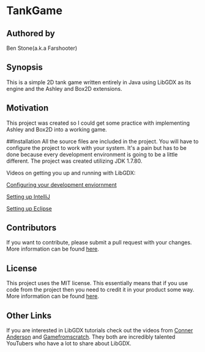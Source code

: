 # TankGame
## Authored by
Ben Stone(a.k.a Farshooter)

## Synopsis
This is a simple 2D tank game written entirely in Java using LibGDX as its engine and the Ashley and Box2D extensions.

## Motivation
This project was created so I could get some practice with implementing Ashley and Box2D into a working game.

##Installation
All the source files are included in the project. You will have to configure the project to work with your system. It's a pain but has to be done because every development environment is going to be a little different. The project was created utilizing JDK 1.7.80.

Videos on getting you up and running with LibGDX:

[Configuring your development enviornment](https://www.youtube.com/watch?v=Huifd-C2KrI&index=1&list=PLS9MbmO_ssyCZ9Tjfay2tOQoaOVoG59Iy)

[Setting up IntelliJ](https://www.youtube.com/watch?v=CN13SZpApR0&index=2&list=PLS9MbmO_ssyCZ9Tjfay2tOQoaOVoG59Iy)

[Setting up Eclipse](https://www.youtube.com/watch?v=b87Bz8mdlPE&index=3&list=PLS9MbmO_ssyCZ9Tjfay2tOQoaOVoG59Iy)

## Contributors 
If you want to contribute, please submit a pull request with your changes. More information can be found [here](https://help.github.com/articles/using-pull-requests/).

## License
This project uses the MIT license. This essentially means that if you use code from the project then you need to credit it in your product some way. More information can be found [here](http://choosealicense.com/).

## Other Links
If you are interested in LibGDX tutorials check out the videos from [Conner Anderson](https://www.youtube.com/channel/UC9swZBfLu_PWphPsTuREJuw) and [Gamefromscratch](https://www.youtube.com/user/gamefromscratch). They both are incredibly talented YouTubers who have a lot to share about LibGDX. 